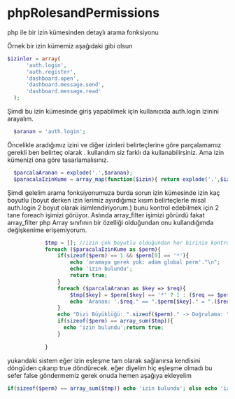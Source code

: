 # phpRolesandPermissions
php ile bir izin kümesinden detaylı arama fonksiyonu



Örnek bir izin kümemiz aşağıdaki gibi olsun
```php
$izinler = array(
      'auth.login',
      'auth.register',
      'dashboard.open',
      'dashboard.message.send',
      'dashboard.message.read'
  );
```
 
  Şimdi bu izin kümesinde giriş yapabilmek için kullanıcıda auth.login izinini arayalım.
  
```php
  $aranan = 'auth.login';
```
  
  Öncelikle aradığımız izini ve diğer izinleri belirteçlerine göre parçalamamız gerekli
  ben belirteç olarak . kullandım siz farklı da kullanabilirsiniz. Ama izin kümenizi ona göre tasarlamalısınız.
 
```php
  $parcalaAranan = explode('.',$aranan);
  $paracalaIzinKume = array_map(function($izin){ return explode('.',$izin); },$izinler);
```
  
  Şimdi gelelim arama fonksiyonumuza burda sorun izin kümesinde izin kaç boyutlu (boyut derken izin lerimiz ayırdığımız kısım belirteçlerle misal auth.login 2 boyut olarak isimlendiriyorum.) bunu kontrol edebilmek için 2 tane foreach işimizi görüyor. Aslında array_filter işimizi görürdü fakat array_filter php Array sınıfının bir özelliği olduğundan onu kullandığımda değişkenime erişemiyorum.
  
```php
            $tmp = []; //izin çok boyutlu olduğundan her birinin kontrol ederken geçiçi bir diziyi atama yapıyorum.
            foreach ($paracalaIzinKume as $perm){
                if(sizeof($perm) == 1 && $perm[0] == '*'){
                    echo 'aramaya gerek yok: adam global perm'."\n";
                    echo 'izin bulundu';
                    return true;
                }
                foreach ($parcalaAranan as $key => $req){
                    $tmp[$key] = $perm[$key] == '*' ? 1 : ($req == $perm[$key] ? 1 : 0);
                    echo 'Aranan: '.$req." == ".$perm[$key]." = ".($req == $perm[$key] ? 'var' : 'yok')."\n";
                }
                echo "Dizi Büyüklüğü: ".sizeof($perm)." -> Doğrulama: ".array_sum($tmp)."\n";
                if(sizeof($perm) == array_sum($tmp)){
                  echo 'izin bulundu';return true;
                }
             
            }
```
 
 yukarıdaki sistem eğer izin eşleşme tam olarak sağlanırsa kendisini döngüden çıkarıp true döndürecek.
 eğer diyelim hiç eşleşme olmadı bu sefer false göndermemiz gerek onuda hemen aşağıya ekleyelim
 
 ```php
if(sizeof($perm) == array_sum($tmp)) echo 'izin bulundu'; else echo 'izin bulunamadı';
```

